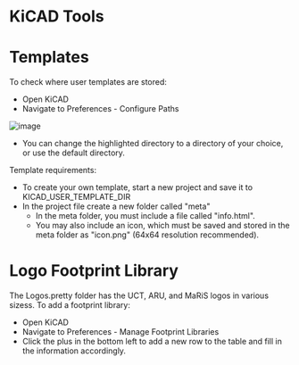 # KiCAD Tools

# Templates

To check where user templates are stored:
- Open KiCAD
- Navigate to Preferences - Configure Paths

![image](https://github.com/user-attachments/assets/3f2e05c1-8fe5-4eaf-a2c1-ee2d19f9c952)
- You can change the highlighted directory to a directory of your choice, or use the default directory.

Template requirements:
- To create your own template, start a new project and save it to KICAD_USER_TEMPLATE_DIR
- In the project file create a new folder called "meta"
    - In the meta folder, you must include a file called "info.html".
    - You may also include an icon, which must be saved and stored in the meta folder as "icon.png" (64x64 resolution recommended).
 

# Logo Footprint Library

The Logos.pretty folder has the UCT, ARU, and MaRiS logos in various sizess. To add a footprint library:
- Open KiCAD
- Navigate to Preferences - Manage Footprint Libraries
- Click the plus in the bottom left to add a new row to the table and fill in the information accordingly.
